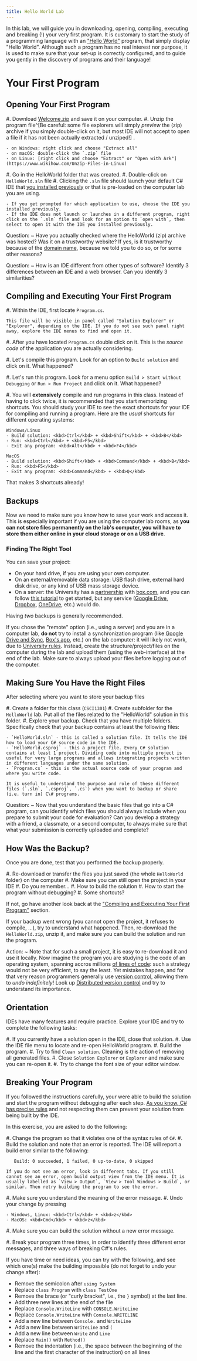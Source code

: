 ```yaml
---
title: Hello World Lab
---
```


In this lab, we will guide you in downloading, opening, compiling, executing and breaking (!) your very first program.
It is customary to start the study of a programming language with an ["Hello World"](https://en.wikipedia.org/wiki/%22Hello,_World!%22_program) program, that simply display "Hello World". 
Although such a program has no real interest nor purpose, it is used to make sure that your set-up is correctly configured, and to guide you gently in the discovery of programs and their language!

# Your First Program

## Opening Your First Program

#. Download [Welcome.zip](https://github.com/csci-1301/csci-1301.github.io/blob/main/code/Welcome.zip?raw=true) and save it on your computer.
#. Unzip the program file^[Be careful: some file explorers will simply _preview_ the (zip) archive if you simply double-click on it, but most IDE will not accept to open a file if it has not been actually extracted / unziped!] .
    
    - on Windows: right click and choose "Extract all"
    - on macOS: double-click the `.zip` file
    - on Linux: [right click and choose "Extract" or "Open with Ark"](https://www.wikihow.com/Unzip-Files-in-Linux)

#. Go in the HelloWorld folder that was created.
#. Double-click on `HelloWorld.sln` file
#. Clicking the `.sln` file should launch your default C\# IDE that [you installed previously](software_install.html) or that is pre-loaded on the computer lab you are using.

    - If you get prompted for which application to use, choose the IDE you installed previously.
    - If the IDE does not launch or launches in a different program, right click on the `.sln` file and look for an option to `open with`, then select to open it with the IDE you installed previously.

Question:
~ Have you actually checked where the HelloWorld (zip) archive was hosted? Was it on a trustworthy website? If yes, is it trustworthy because of the [domain name](https://en.wikipedia.org/wiki/Domain_name), because we told you to do so, or for some other reasons?
    
Question:
~  How is an IDE different from other types of software? Identify 3 differences between an IDE and a web browser. Can you identify 3 similarities?

## Compiling and Executing Your First Program

#. Within the IDE, first locate `Program.cs`. 

    This file will be visible in panel called "Solution Explorer" or "Explorer", depending on the IDE. If you do not see such panel right away, explore the IDE menus to find and open it.

#. After you have located `Program.cs` double click on it. This is the *source code* of the application you are actually considering.

#. Let's compile this program. Look for an option to `Build solution` and click on it. What happened?

#. Let's run this program. Look for a menu option `Build > Start without Debugging` or `Run > Run Project` and click on it. What happened?

#. You will **extensively** compile and run programs in this class. Instead of having to click twice, it is recommended that you start memorizing shortcuts. You should study your IDE to see the exact shortcuts for your IDE for compiling and running a program. Here are the *usual* shortcuts for different operating systems:

    Windows/Linux
    - Build solution: <kbd>Ctrl</kbd> + <kbd>Shift</kbd> + <kbd>B</kbd>
    - Run: <kbd>Ctrl</kbd> + <kbd>F5</kbd> 
    - Exit any program: <kbd>Alt</kbd> + <kbd>F4</kbd>

    MacOS
    - Build solution: <kbd>Shift</kbd> + <kbd>Command</kbd> + <kbd>B</kbd>
    - Run: <kbd>F5</kbd> 
    - Exit any program: <kbd>Command</kbd> + <kbd>Q</kbd>

That makes 3 shortcuts already!

## Backups

Now we need to make sure you know how to save your work and access it. This is especially important if you are using the computer lab rooms, as **you can not store files permanently on the lab's computer, you will have to store them either online in your cloud storage or on a USB drive**.

### Finding The Right Tool

You can save your project:

- On your hard drive, if you are using your own computer.
- On an external/removable data storage: USB flash drive, external hard disk drive, or any kind of USB mass storage device.
- On a server: the University has a [partnership](https://www.augusta.edu/its/box/) with [box.com](https://box.com/), and you can follow [this tutorial](https://www.augusta.edu/its/box/quickstart.php) to get started, but any service ([Google Drive](https://www.google.com/drive/), [Dropbox](https://www.dropbox.com/), [OneDrive](https://onedrive.live.com/), etc.) would do.

Having _two_ backups is generally recommended.

If you chose the "remote" option (i.e., using a server) and you are in a computer lab, **do not** try to install a synchronization program (like [Google Drive and Sync](https://www.google.com/drive/download/), [Box's app](https://app.box.com/services/browse/official), etc.) on the lab computer: it will likely not work, due to [University rules](https://augusta.policytech.com/dotNet/documents/?docid=5702). Instead, create the structure/project/files on the computer during the lab and upload them (using the web-interface) at the end of the lab.
Make sure to always upload your files before logging out of the computer.

## Making Sure You Have the Right Files

After selecting where you want to store your backup files

#. Create a folder for this class (`CSCI1301`)
#. Create subfolder for the `HelloWorld` lab. Put all of the files related to the "HelloWorld" solution in this folder.
#. Explore your backup. Check that you have multiple folders. Specifically check that your backup contains at least the following files:

    - `HelloWorld.sln` - this is called a solution file. It tells the IDE how to load your C# source code in the IDE.
    - `HelloWorld.csproj` - this a project file. Every C# solution contains at least 1 project. Dividing code into multiple project is useful for very large programs and allows integrating projects written in different languages under the same solution.
    - `Program.cs` - this is the actual source code of your program and where you write code.

    It is useful to understand the purpose and role of these different files (`.sln`, `.csproj`, `.cs`) when you want to backup or share (i.e. turn in) C\# programs.

Question:
~  Now that you understand the basic files that go into a C\# program, can you identify which files you should always include when you prepare to submit your code for evaluation? Can you develop a strategy with a friend, a classmate, or a second computer, to always make sure that what your submission is correctly uploaded and complete?

## How Was the Backup?

Once you are done, test that you performed the backup properly. 

#. Re-download or transfer the files you just saved (the whole `HelloWorld` folder) on the computer 
#. Make sure you can still open the project in your IDE
#. Do you remember...
    #. How to build the solution
    #. How to start the program without debugging?
    #. Some shortcuts?

If not, go have another look back at the ["Compiling and Executing Your First Program"](#compiling-and-executing-your-first-program) section.

If your backup went wrong (you cannot open the project, it refuses to compile, …), try to understand what happened.
Then, re-download the `HelloWorld.zip`, unzip it, and make sure you can build the solution and run the program.

Action:
~ Note that for such a small project, it is easy to re-download it and use it locally. Now imagine the program you are studying is the code of an operating system, spanning accros millions [of lines of code](https://en.wikipedia.org/wiki/Source_lines_of_code): such a strategy would not be very efficient, to say the least. Yet mistakes happen, and for that very reason programmers generally use [version control](https://en.wikipedia.org/wiki/Version_control), allowing them to _undo indefinitely_! Look up [Distributed version control](https://en.wikipedia.org/wiki/Distributed_version_control) and try to understand its importance.

## Orientation

<!-- generic steps you can do in any editor -->

IDEs have many features and require practice. Explore your IDE and try to complete the following tasks:

#. If you currently have a solution open in the IDE, close that solution.
#. Use the IDE file menu to locate and re-open HelloWorld program.
#. Build the program.
#. Try to find `Clean solution`. Cleaning is the action of removing all generated files.
#. Close `Solution Explorer` or `Explorer` and make sure you can re-open it.
#. Try to change the font size of your editor window.

## Breaking Your Program

If you followed the instructions carefully, your were able to build the solution and start the program without debugging after each step. [As you know, C\# has precise rules](../../book.html#rules-of-c-syntax) and not respecting them can prevent your solution from being built by the IDE.

In this exercise, you are asked to do the following:

#. Change the program so that it violates one of the syntax rules of `C#`.
#. Build the solution and note that an error is reported. The IDE will report a build error similar to the following:

       Build: 0 succeeded, 1 failed, 0 up-to-date, 0 skipped

    If you do not see an error, look in different tabs. If you still cannot see an error, open build output view from the IDE menu. It is usually labelled as `View > Output`, `View > Tool Windows > Build`, or similar. Then retry building the program to see the error.


#. Make sure you understand the meaning of the error message.
#. Undo your change by pressing 

    - Windows, Linux: <kbd>Ctrl</kbd> + <kbd>z</kbd>
    - MacOS: <kbd>Cmd</kbd> + <kbd>z</kbd>

#. Make sure you can build the solution without a new error message.

#. Break your program three times, in order to identify three different error messages, and three ways of breaking C\#'s rules.

If you have time or need ideas, you can try with the following, and see which one(s) make the building impossible (do not forget to undo your change after):

- Remove the semicolon after `using System`
- Replace `class Program` with `class TestOne`
- Remove the brace (or "curly bracket", i.e., the `}` symbol) at the last line.
- Add three new lines at the end of the file
- Replace `Console.WriteLine` with `CONSOLE.WriteLine`
- Replace `Console.WriteLine` with `Console.WRITELINE`
- Add a new line between `Console.` and `WriteLine`
- Add a new line between `WriteLine` and `(`
- Add a new line between `Write` and `Line`
- Replace  `Main()` with `Method()`
- Remove the indentation (i.e., the space between the beginning of the line and the first character of the instruction) on all lines
